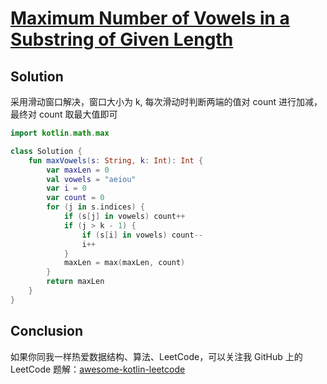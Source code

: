 # [Maximum Number of Vowels in a Substring of Given Length][title]

## Solution
采用滑动窗口解决，窗口大小为 k, 每次滑动时判断两端的值对 count 进行加减，最终对 count 取最大值即可
```kotlin
import kotlin.math.max

class Solution {
    fun maxVowels(s: String, k: Int): Int {
        var maxLen = 0
        val vowels = "aeiou"
        var i = 0
        var count = 0
        for (j in s.indices) {
            if (s[j] in vowels) count++
            if (j > k - 1) {
                if (s[i] in vowels) count--
                i++
            }
            maxLen = max(maxLen, count)
        }
        return maxLen
    }
}
```
## Conclusion

如果你同我一样热爱数据结构、算法、LeetCode，可以关注我 GitHub 上的 LeetCode 题解：[awesome-kotlin-leetcode][akl]



[title]: https://leetcode-cn.com/problems/maximum-number-of-vowels-in-a-substring-of-given-length/
[akl]: https://github.com/NightXlt/awesome-kotlin-leetcode
